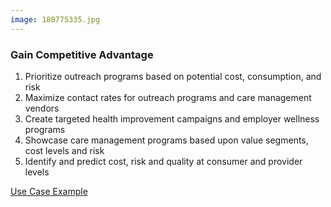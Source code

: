 ```yaml
---
image: 180775335.jpg
---
```


### Gain Competitive Advantage

1. Prioritize outreach programs based on potential cost, consumption, and risk
2. Maximize contact rates for outreach programs and care management vendors
3. Create targeted health improvement campaigns and employer wellness programs
4. Showcase care management programs based upon value segments, cost levels and risk
5. Identify and predict cost, risk and quality at consumer and provider levels

[Use Case Example]

[Use Case Example]: http://google.com
